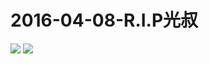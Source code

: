 # 2016-04-08-R.I.P光叔
![](https://bilicover2016.github.io/Android/2016-04-08-R.I.P光叔.png)
![](https://bilicover2016.github.io/PC/2016-04-08-2.jpg)